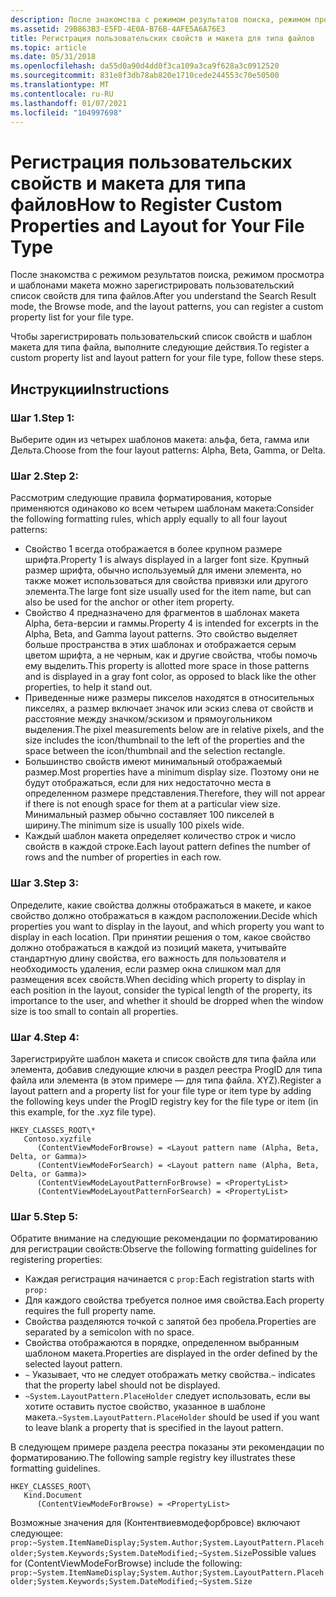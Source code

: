 ```yaml
---
description: После знакомства с режимом результатов поиска, режимом просмотра и шаблонами макета можно зарегистрировать пользовательский список свойств для типа файлов. Чтобы зарегистрировать пользовательский список свойств и шаблон макета для типа файла, выполните следующие действия.
ms.assetid: 29B863B3-E5FD-4E0A-B76B-4AFE5A6A76E3
title: Регистрация пользовательских свойств и макета для типа файлов
ms.topic: article
ms.date: 05/31/2018
ms.openlocfilehash: da55d0a90d4dd0f3ca109a3ca9f628a3c0912520
ms.sourcegitcommit: 831e8f3db78ab820e1710cede244553c70e50500
ms.translationtype: MT
ms.contentlocale: ru-RU
ms.lasthandoff: 01/07/2021
ms.locfileid: "104997698"
---
```

# <a name="how-to-register-custom-properties-and-layout-for-your-file-type"></a><span data-ttu-id="7b2be-103">Регистрация пользовательских свойств и макета для типа файлов</span><span class="sxs-lookup"><span data-stu-id="7b2be-103">How to Register Custom Properties and Layout for Your File Type</span></span>

<span data-ttu-id="7b2be-104">После знакомства с режимом результатов поиска, режимом просмотра и шаблонами макета можно зарегистрировать пользовательский список свойств для типа файлов.</span><span class="sxs-lookup"><span data-stu-id="7b2be-104">After you understand the Search Result mode, the Browse mode, and the layout patterns, you can register a custom property list for your file type.</span></span>

<span data-ttu-id="7b2be-105">Чтобы зарегистрировать пользовательский список свойств и шаблон макета для типа файла, выполните следующие действия.</span><span class="sxs-lookup"><span data-stu-id="7b2be-105">To register a custom property list and layout pattern for your file type, follow these steps.</span></span>

## <a name="instructions"></a><span data-ttu-id="7b2be-106">Инструкции</span><span class="sxs-lookup"><span data-stu-id="7b2be-106">Instructions</span></span>

### <a name="step-1"></a><span data-ttu-id="7b2be-107">Шаг 1.</span><span class="sxs-lookup"><span data-stu-id="7b2be-107">Step 1:</span></span>

<span data-ttu-id="7b2be-108">Выберите один из четырех шаблонов макета: альфа, бета, гамма или Дельта.</span><span class="sxs-lookup"><span data-stu-id="7b2be-108">Choose from the four layout patterns: Alpha, Beta, Gamma, or Delta.</span></span>

### <a name="step-2"></a><span data-ttu-id="7b2be-109">Шаг 2.</span><span class="sxs-lookup"><span data-stu-id="7b2be-109">Step 2:</span></span>

<span data-ttu-id="7b2be-110">Рассмотрим следующие правила форматирования, которые применяются одинаково ко всем четырем шаблонам макета:</span><span class="sxs-lookup"><span data-stu-id="7b2be-110">Consider the following formatting rules, which apply equally to all four layout patterns:</span></span>

-   <span data-ttu-id="7b2be-111">Свойство 1 всегда отображается в более крупном размере шрифта.</span><span class="sxs-lookup"><span data-stu-id="7b2be-111">Property 1 is always displayed in a larger font size.</span></span> <span data-ttu-id="7b2be-112">Крупный размер шрифта, обычно используемый для имени элемента, но также может использоваться для свойства привязки или другого элемента.</span><span class="sxs-lookup"><span data-stu-id="7b2be-112">The large font size usually used for the item name, but can also be used for the anchor or other item property.</span></span>
-   <span data-ttu-id="7b2be-113">Свойство 4 предназначено для фрагментов в шаблонах макета Alpha, бета-версии и гаммы.</span><span class="sxs-lookup"><span data-stu-id="7b2be-113">Property 4 is intended for excerpts in the Alpha, Beta, and Gamma layout patterns.</span></span> <span data-ttu-id="7b2be-114">Это свойство выделяет больше пространства в этих шаблонах и отображается серым цветом шрифта, а не черным, как и другие свойства, чтобы помочь ему выделить.</span><span class="sxs-lookup"><span data-stu-id="7b2be-114">This property is allotted more space in those patterns and is displayed in a gray font color, as opposed to black like the other properties, to help it stand out.</span></span>
-   <span data-ttu-id="7b2be-115">Приведенные ниже размеры пикселов находятся в относительных пикселях, а размер включает значок или эскиз слева от свойств и расстояние между значком/эскизом и прямоугольником выделения.</span><span class="sxs-lookup"><span data-stu-id="7b2be-115">The pixel measurements below are in relative pixels, and the size includes the icon/thumbnail to the left of the properties and the space between the icon/thumbnail and the selection rectangle.</span></span>
-   <span data-ttu-id="7b2be-116">Большинство свойств имеют минимальный отображаемый размер.</span><span class="sxs-lookup"><span data-stu-id="7b2be-116">Most properties have a minimum display size.</span></span> <span data-ttu-id="7b2be-117">Поэтому они не будут отображаться, если для них недостаточно места в определенном размере представления.</span><span class="sxs-lookup"><span data-stu-id="7b2be-117">Therefore, they will not appear if there is not enough space for them at a particular view size.</span></span> <span data-ttu-id="7b2be-118">Минимальный размер обычно составляет 100 пикселей в ширину.</span><span class="sxs-lookup"><span data-stu-id="7b2be-118">The minimum size is usually 100 pixels wide.</span></span>
-   <span data-ttu-id="7b2be-119">Каждый шаблон макета определяет количество строк и число свойств в каждой строке.</span><span class="sxs-lookup"><span data-stu-id="7b2be-119">Each layout pattern defines the number of rows and the number of properties in each row.</span></span>

### <a name="step-3"></a><span data-ttu-id="7b2be-120">Шаг 3.</span><span class="sxs-lookup"><span data-stu-id="7b2be-120">Step 3:</span></span>

<span data-ttu-id="7b2be-121">Определите, какие свойства должны отображаться в макете, и какое свойство должно отображаться в каждом расположении.</span><span class="sxs-lookup"><span data-stu-id="7b2be-121">Decide which properties you want to display in the layout, and which property you want to display in each location.</span></span> <span data-ttu-id="7b2be-122">При принятии решения о том, какое свойство должно отображаться в каждой из позиций макета, учитывайте стандартную длину свойства, его важность для пользователя и необходимость удаления, если размер окна слишком мал для размещения всех свойств.</span><span class="sxs-lookup"><span data-stu-id="7b2be-122">When deciding which property to display in each position in the layout, consider the typical length of the property, its importance to the user, and whether it should be dropped when the window size is too small to contain all properties.</span></span>

### <a name="step-4"></a><span data-ttu-id="7b2be-123">Шаг 4.</span><span class="sxs-lookup"><span data-stu-id="7b2be-123">Step 4:</span></span>

<span data-ttu-id="7b2be-124">Зарегистрируйте шаблон макета и список свойств для типа файла или элемента, добавив следующие ключи в раздел реестра ProgID для типа файла или элемента (в этом примере — для типа файла. XYZ).</span><span class="sxs-lookup"><span data-stu-id="7b2be-124">Register a layout pattern and a property list for your file type or item type by adding the following keys under the ProgID registry key for the file type or item (in this example, for the .xyz file type).</span></span>

```
HKEY_CLASSES_ROOT\*
   Contoso.xyzfile
      (ContentViewModeForBrowse) = <Layout pattern name (Alpha, Beta, Delta, or Gamma)>
      (ContentViewModeForSearch) = <Layout pattern name (Alpha, Beta, Delta, or Gamma)>
      (ContentViewModeLayoutPatternForBrowse) = <PropertyList>
      (ContentViewModeLayoutPatternForSearch) = <PropertyList>
```

### <a name="step-5"></a><span data-ttu-id="7b2be-125">Шаг 5.</span><span class="sxs-lookup"><span data-stu-id="7b2be-125">Step 5:</span></span>

<span data-ttu-id="7b2be-126">Обратите внимание на следующие рекомендации по форматированию для регистрации свойств:</span><span class="sxs-lookup"><span data-stu-id="7b2be-126">Observe the following formatting guidelines for registering properties:</span></span>

-   <span data-ttu-id="7b2be-127">Каждая регистрация начинается с `prop:`</span><span class="sxs-lookup"><span data-stu-id="7b2be-127">Each registration starts with `prop:`</span></span>
-   <span data-ttu-id="7b2be-128">Для каждого свойства требуется полное имя свойства.</span><span class="sxs-lookup"><span data-stu-id="7b2be-128">Each property requires the full property name.</span></span>
-   <span data-ttu-id="7b2be-129">Свойства разделяются точкой с запятой без пробела.</span><span class="sxs-lookup"><span data-stu-id="7b2be-129">Properties are separated by a semicolon with no space.</span></span>
-   <span data-ttu-id="7b2be-130">Свойства отображаются в порядке, определенном выбранным шаблоном макета.</span><span class="sxs-lookup"><span data-stu-id="7b2be-130">Properties are displayed in the order defined by the selected layout pattern.</span></span>
-   <span data-ttu-id="7b2be-131">`~` Указывает, что не следует отображать метку свойства.</span><span class="sxs-lookup"><span data-stu-id="7b2be-131">`~` indicates that the property label should not be displayed.</span></span>
-   <span data-ttu-id="7b2be-132">`~System.LayoutPattern.PlaceHolder` следует использовать, если вы хотите оставить пустое свойство, указанное в шаблоне макета.</span><span class="sxs-lookup"><span data-stu-id="7b2be-132">`~System.LayoutPattern.PlaceHolder` should be used if you want to leave blank a property that is specified in the layout pattern.</span></span>

<span data-ttu-id="7b2be-133">В следующем примере раздела реестра показаны эти рекомендации по форматированию.</span><span class="sxs-lookup"><span data-stu-id="7b2be-133">The following sample registry key illustrates these formatting guidelines.</span></span>

```
HKEY_CLASSES_ROOT\
   Kind.Document
      (ContentViewModeForBrowse) = <PropertyList>
```

<span data-ttu-id="7b2be-134">Возможные значения для (Контентвиевмодефорбровсе) включают следующее: `prop:~System.ItemNameDisplay;System.Author;System.LayoutPattern.Placeholder;System.Keywords;System.DateModified;~System.Size`</span><span class="sxs-lookup"><span data-stu-id="7b2be-134">Possible values for (ContentViewModeForBrowse) include the following: `prop:~System.ItemNameDisplay;System.Author;System.LayoutPattern.Placeholder;System.Keywords;System.DateModified;~System.Size`</span></span>

 

 



